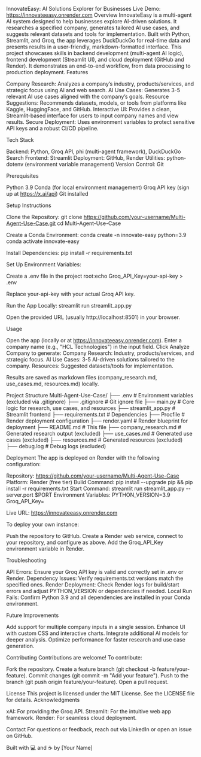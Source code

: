 InnovateEasy: AI Solutions Explorer for Businesses
Live Demo: https://innovateeasy.onrender.com
Overview
InnovateEasy is a multi-agent AI system designed to help businesses explore AI-driven solutions. It researches a specified company, generates tailored AI use cases, and suggests relevant datasets and tools for implementation. Built with Python, Streamlit, and Groq, the app leverages DuckDuckGo for real-time data and presents results in a user-friendly, markdown-formatted interface.
This project showcases skills in backend development (multi-agent AI logic), frontend development (Streamlit UI), and cloud deployment (GitHub and Render). It demonstrates an end-to-end workflow, from data processing to production deployment.
Features

Company Research: Analyzes a company’s industry, products/services, and strategic focus using AI and web search.
AI Use Cases: Generates 3-5 relevant AI use cases aligned with the company’s goals.
Resource Suggestions: Recommends datasets, models, or tools from platforms like Kaggle, HuggingFace, and GitHub.
Interactive UI: Provides a clean, Streamlit-based interface for users to input company names and view results.
Secure Deployment: Uses environment variables to protect sensitive API keys and a robust CI/CD pipeline.

Tech Stack

Backend: Python, Groq API, phi (multi-agent framework), DuckDuckGo Search
Frontend: Streamlit
Deployment: GitHub, Render
Utilities: python-dotenv (environment variable management)
Version Control: Git

Prerequisites

Python 3.9
Conda (for local environment management)
Groq API key (sign up at https://x.ai/api)
Git installed

Setup Instructions

Clone the Repository:
git clone https://github.com/your-username/Multi-Agent-Use-Case.git
cd Multi-Agent-Use-Case


Create a Conda Environment:
conda create -n innovate-easy python=3.9
conda activate innovate-easy


Install Dependencies:
pip install -r requirements.txt


Set Up Environment Variables:

Create a .env file in the project root:echo Groq_API_Key=your-api-key > .env

Replace your-api-key with your actual Groq API key.


Run the App Locally:
streamlit run streamlit_app.py


Open the provided URL (usually http://localhost:8501) in your browser.



Usage

Open the app (locally or at https://innovateeasy.onrender.com).
Enter a company name (e.g., "HCL Technologies") in the input field.
Click Analyze Company to generate:
Company Research: Industry, products/services, and strategic focus.
AI Use Cases: 3-5 AI-driven solutions tailored to the company.
Resources: Suggested datasets/tools for implementation.


Results are saved as markdown files (company_research.md, use_cases.md, resources.md) locally.

Project Structure
Multi-Agent-Use-Case/
├── .env                # Environment variables (excluded via .gitignore)
├── .gitignore          # Git ignore file
├── main.py             # Core logic for research, use cases, and resources
├── streamlit_app.py    # Streamlit frontend
├── requirements.txt    # Dependencies
├── Procfile            # Render deployment configuration
├── render.yaml         # Render blueprint for deployment
├── README.md           # This file
├── company_research.md # Generated research output (excluded)
├── use_cases.md        # Generated use cases (excluded)
├── resources.md        # Generated resources (excluded)
├── debug.log           # Debug logs (excluded)

Deployment
The app is deployed on Render with the following configuration:

Repository: https://github.com/your-username/Multi-Agent-Use-Case
Platform: Render (free tier)
Build Command: pip install --upgrade pip && pip install -r requirements.txt
Start Command: streamlit run streamlit_app.py --server.port $PORT
Environment Variables:
PYTHON_VERSION=3.9
Groq_API_Key=<your-api-key>


Live URL: https://innovateeasy.onrender.com

To deploy your own instance:

Push the repository to GitHub.
Create a Render web service, connect to your repository, and configure as above.
Add the Groq_API_Key environment variable in Render.

Troubleshooting

API Errors: Ensure your Groq API key is valid and correctly set in .env or Render.
Dependency Issues: Verify requirements.txt versions match the specified ones.
Render Deployment: Check Render logs for build/start errors and adjust PYTHON_VERSION or dependencies if needed.
Local Run Fails: Confirm Python 3.9 and all dependencies are installed in your Conda environment.

Future Improvements

Add support for multiple company inputs in a single session.
Enhance UI with custom CSS and interactive charts.
Integrate additional AI models for deeper analysis.
Optimize performance for faster research and use case generation.

Contributing
Contributions are welcome! To contribute:

Fork the repository.
Create a feature branch (git checkout -b feature/your-feature).
Commit changes (git commit -m "Add your feature").
Push to the branch (git push origin feature/your-feature).
Open a pull request.

License
This project is licensed under the MIT License. See the LICENSE file for details.
Acknowledgments

xAI: For providing the Groq API.
Streamlit: For the intuitive web app framework.
Render: For seamless cloud deployment.

Contact
For questions or feedback, reach out via LinkedIn or open an issue on GitHub.

Built with 💻 and ☕ by [Your Name]
